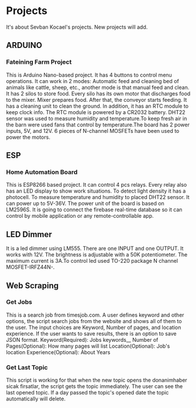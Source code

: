 # Projects
It's about Sevban Kocael's projects. New projects will add.

## ARDUINO

### Fateining Farm Project
This is Arduino Nano-based project. It has 4 buttons to control menu operations. It can work in 2 modes: Automatic feed and cleaning bed of animals like cattle, sheep, etc., another mode is that manual feed and clean. It has 2 silos to store food. Every silo has its own motor that discharges food to the mixer. Mixer prepares food. After that, the conveyor starts feeding.
It has a cleaning unit to clean the ground. In addition, it has an RTC module to keep clock info. The RTC module is powered by a CR2032 battery. DHT22 sensor was used to measure humidity and temperature.To keep fresh air in the barn were used fans that control by temperature.The board has 2 power inputs, 5V, and 12V. 6 pieces of N-channel MOSFETs have been used to power the motors.

## ESP

### Home Automation Board
This is ESP8266 based project. It can control 4 pcs relays. Every relay also has an LED display to show work situations. To detect light density it has a photocell. To measure temperature and humidity to placed DHT22 sensor. It can power up to 5V-36V. The power unit of the board is based on LM2596S. It is going to connect the firebase real-time database so it can control by mobile application or any remote-controllable app.

## LED Dimmer
It is a led dimmer using LM555. There are one INPUT and one OUTPUT. It works with 12V. The brightness is adjustable with a 50K potentiometer. The maximum current is 3A.To control led used TO-220 package N channel MOSFET-IRFZ44N-.

## Web Scraping
### Get Jobs
This is a search job from timesjob.com. A user defines keyword and other options, the script search jobs from the website and shows all of them to the user. The input choices are Keyword, Number of pages, and location experience. If the user wants to save results, there is an option to save JSON format.
Keyword(Required): Jobs keywords__ 
Number of Pages(Optional): How many pages will list
Location(Optional): Job's location
Experience(Optional): About Years
### Get Last Topic
This script is working for that when the new topic opens the donanimhaber sicak firsatlar, the script gets the topic immediately. The user can see the last opened topic. If a day passed the topic's opened date the topic automatically will delete.
